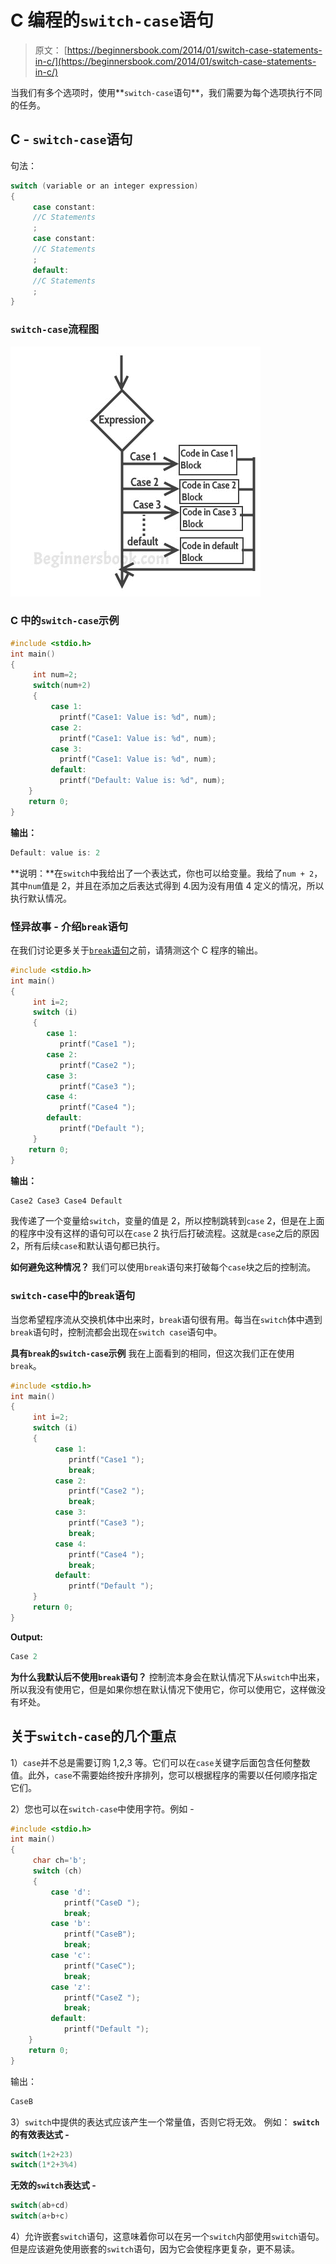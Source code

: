 # C 编程的`switch-case`语句

> 原文： [https://beginnersbook.com/2014/01/switch-case-statements-in-c/](https://beginnersbook.com/2014/01/switch-case-statements-in-c/)

当我们有多个选项时，使用**`switch-case`语句**，我们需要为每个选项执行不同的任务。

## C - `switch-case`语句

句法：

```c
switch (variable or an integer expression)
{
     case constant:
     //C Statements
     ;
     case constant:
     //C Statements
     ;
     default:
     //C Statements
     ;
}
```

### `switch-case`流程图

![C switch case](img/e34d5999595e0cec582c4bc7944857bb.jpg)

### C 中的`switch-case`示例

```c
#include <stdio.h>
int main()
{
     int num=2;
     switch(num+2)
     {
         case 1:
           printf("Case1: Value is: %d", num);
         case 2:
           printf("Case1: Value is: %d", num);
         case 3:
           printf("Case1: Value is: %d", num);
         default:
           printf("Default: Value is: %d", num);
    }
    return 0;
}

```

**输出：**

```c
Default: value is: 2
```

**说明：**在`switch`中我给出了一个表达式，你也可以给变量。我给了`num + 2`，其中`num`值是 2，并且在添加之后表达式得到 4.因为没有用值 4 定义的情况，所以执行默认情况。

### 怪异故事 - 介绍`break`语句

在我们讨论更多关于[`break`语句](https://beginnersbook.com/2014/01/c-break-statement/)之前，请猜测这个 C 程序的输出。

```c
#include <stdio.h>
int main()
{
     int i=2;
     switch (i)
     {
        case 1:
           printf("Case1 ");
        case 2:
           printf("Case2 ");
        case 3:
           printf("Case3 ");
        case 4:
           printf("Case4 ");
        default:
           printf("Default ");
     }
    return 0;
}
```

**输出：**

```c
Case2 Case3 Case4 Default
```

我传递了一个变量给`switch`，变量的值是 2，所以控制跳转到`case` 2，但是在上面的程序中没有这样的语句可以在`case` 2 执行后打破流程。这就是`case`之后的原因 2，所有后续`case`和默认语句都已执行。

**如何避免这种情况？**
我们可以使用`break`语句来打破每个`case`块之后的控制流。

### `switch-case`中的`break`语句

当您希望程序流从交换机体中出来时，`break`语句很有用。每当在`switch`体中遇到`break`语句时，控制流都会出现在`switch case`语句中。

**具有`break`的`switch-case`示例**
我在上面看到的相同，但这次我们正在使用`break`。

```c
#include <stdio.h>
int main()
{
     int i=2;
     switch (i)
     {
          case 1:
             printf("Case1 ");
             break;
          case 2:
             printf("Case2 ");
             break;
          case 3:
             printf("Case3 ");
             break;
          case 4:
             printf("Case4 ");
             break;
          default:
             printf("Default ");
     }
     return 0;
}
```

**Output:**

```c
Case 2
```

**为什么我默认后不使用`break`语句？**
控制流本身会在默认情况下从`switch`中出来，所以我没有使用它，但是如果你想在默认情况下使用它，你可以使用它，这样做没有坏处。

## 关于`switch-case`的几个重点

1）`case`并不总是需要订购 1,2,3 等。它们可以在`case`关键字后面包含任何整数值。此外，`case`不需要始终按升序排列，您可以根据程序的需要以任何顺序指定它们。

2）您也可以在`switch-case`中使用字符。例如 -

```c
#include <stdio.h>
int main()
{
     char ch='b';
     switch (ch)
     {
         case 'd':
            printf("CaseD ");
            break;
         case 'b':
            printf("CaseB");
            break;
         case 'c':
            printf("CaseC");
            break;
         case 'z':
            printf("CaseZ ");
            break;
         default:
            printf("Default ");
    }
    return 0;
}
```

输出：

```c
CaseB
```

3）`switch`中提供的表达式应该产生一个常量值，否则它将无效。
例如：
**`switch`的有效表达式 -**

```c
switch(1+2+23)
switch(1*2+3%4)
```

**无效的`switch`表达式 -**

```c
switch(ab+cd)
switch(a+b+c)
```

4）允许嵌套`switch`语句，这意味着你可以在另一个`switch`内部使用`switch`语句。但是应该避免使用嵌套的`switch`语句，因为它会使程序更复杂，更不易读。